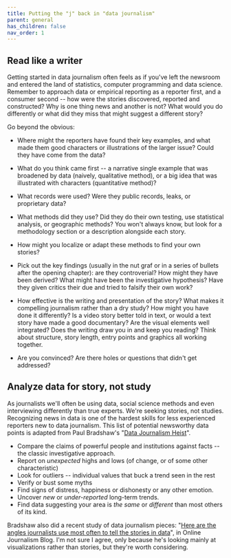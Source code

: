 ```yaml
---
title: Putting the "j" back in "data journalism"
parent: general
has_children: false
nav_order: 1
---
```


## Read like a writer

Getting started in data journalism often feels as if you've left the newsroom and entered the land of statistics, computer programming and data science.
Remember to approach data or empirical reporting as a reporter first, and a consumer second -- how were the stories discovered, reported and constructed? Why is one thing news and another is not? What would you do differently or what did they miss that might suggest a different story?

Go beyond the obvious:

* Where might the reporters have found their key examples, and what made them good characters or illustrations of the larger issue? Could they have come from the data?

* What do you think came first -- a narrative single example that was broadened by data (naively, qualitative method), or a big idea that was illustrated with characters (quantitative method)?

* What records were used? Were they public records, leaks, or proprietary data?

* What methods did they use? Did they do their own testing, use statistical analysis, or geographic methods? You won't always know, but look for a methodology section or a description alongside each story.

* How  might you localize or adapt these methods to find your own stories?

* Pick out the key findings (usually in the nut graf or in a series of bullets after the opening chapter): are they controverial? How might they have been derived? What might have been the investigative hypothesis?  Have they given critics their due and tried to falsify their own work?

* How effective is the writing and presentation of the story? What makes it compelling journalism rather than a dry study? How might you have done it differently? Is a video story better told in text, or would a text story have made a good documentary? Are the visual elements well integrated? Does the writing draw you in and keep you reading? Think about structure, story length, entry points and graphics all working together.

* Are you convinced? Are there holes or questions that didn't get addressed?

## Analyze data for story, not study

As journalists we'll often be using data, social science methods and even interviewing differently than true experts. We're seeking stories, not studies. Recognizing news in data is one of the hardest skills for less experienced reporters new to data journalism. This list of potential newsworthy data points is adapted from Paul Bradshaw's "[Data Journalism Heist](https://leanpub.com/DataJournalismHeist)".

* Compare the claims of powerful people and institutions against facts -- the classic investigative approach.
* Report on *unexpected* highs and lows (of change, or of some other characteristic)
* Look for outliers -- individual values that buck a trend seen in the rest
* Verify or bust some myths
* Find signs of distress, happiness or dishonesty or any other emotion.
* Uncover *new* or *under-reported* long-term trends.
* Find data suggesting your area is *the same* or *different* than most others of its kind.

Bradshaw also did a recent study of data journalism pieces: "[Here are the angles journalists use most often to tell the stories in data](https://onlinejournalismblog.com/2020/08/11/here-are-the-7-types-of-stories-most-often-found-in-data/)", in Online Journalism Blog. I'm not sure I agree, only because he's looking mainly at visualizations rather than stories, but they're worth considering. 
